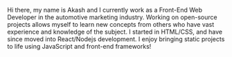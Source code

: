 Hi there, my name is Akash and I currently work as a Front-End Web Developer in the automotive marketing industry. Working on open-source projects allows myself to learn new concepts from others who have vast experience and knowledge of the subject. I started in HTML/CSS, and have since moved into React/Nodejs development. I enjoy bringing static projects to life using JavaScript and front-end frameworks!
